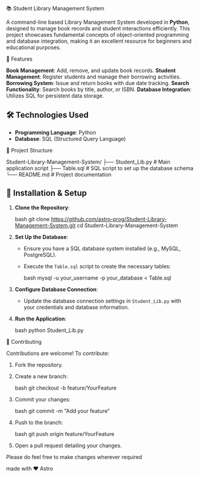 
📚 Student Library Management System

A command-line based Library Management System developed in **Python**, designed to manage book records and student interactions efficiently. This project showcases fundamental concepts of object-oriented programming and database integration, making it an excellent resource for beginners and educational purposes.

🚀 Features

 **Book Management**: Add, remove, and update book records.
 **Student Management**: Register students and manage their borrowing activities.
 **Borrowing System**: Issue and return books with due date tracking.
 **Search Functionality**: Search books by title, author, or ISBN.
 **Database Integration**: Utilizes SQL for persistent data storage.



## 🛠️ Technologies Used

* **Programming Language**: Python
* **Database**: SQL (Structured Query Language)



📁 Project Structure


Student-Library-Management-System/
├── Student_Lib.py   # Main application script
├── Table.sql        # SQL script to set up the database schema
└── README.md        # Project documentation




## 🔧 Installation & Setup

1. **Clone the Repository**:

   bash
   git clone https://github.com/astro-prog/Student-Library-Management-System.git
   cd Student-Library-Management-System
   

2. **Set Up the Database**:

   * Ensure you have a SQL database system installed (e.g., MySQL, PostgreSQL).
   * Execute the `Table.sql` script to create the necessary tables:

     bash
     mysql -u your_username -p your_database < Table.sql
     

3. **Configure Database Connection**:

   * Update the database connection settings in `Student_Lib.py` with your credentials and database information.

4. **Run the Application**:

   bash
   python Student_Lib.py
  




🤝 Contributing

Contributions are welcome! To contribute:

1. Fork the repository.
2. Create a new branch:

   bash
   git checkout -b feature/YourFeature
   
3. Commit your changes:

   bash
   git commit -m "Add your feature"
   
4. Push to the branch:

    bash
   git push origin feature/YourFeature
   
5. Open a pull request detailing your changes.



Please do feel free to make changes wherever required


made with &hearts; Astro


